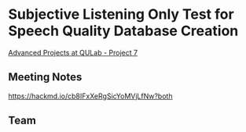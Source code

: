 # Subjective Listening Only Test for Speech Quality Database Creation

[Advanced Projects at QULab - Project 7](https://isis.tu-berlin.de/course/view.php?id=36233#section-9)

## Meeting Notes
https://hackmd.io/cb8IFxXeRgSicYoMVjLfNw?both

## Team


